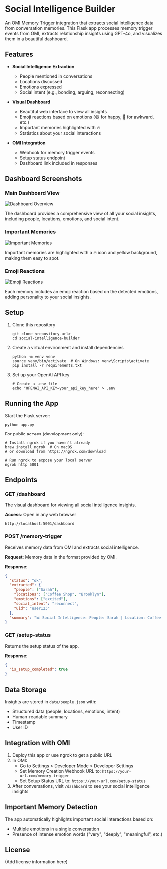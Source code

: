 # Social Intelligence Builder

An OMI Memory Trigger integration that extracts social intelligence data from conversation memories. This Flask app processes memory trigger events from OMI, extracts relationship insights using GPT-4o, and visualizes them in a beautiful dashboard.

## Features

- **Social Intelligence Extraction**
  - People mentioned in conversations
  - Locations discussed
  - Emotions expressed
  - Social intent (e.g., bonding, arguing, reconnecting)

- **Visual Dashboard**
  - Beautiful web interface to view all insights
  - Emoji reactions based on emotions (😄 for happy, 😬 for awkward, etc.)
  - Important memories highlighted with 🔥
  - Statistics about your social interactions

- **OMI Integration**
  - Webhook for memory trigger events
  - Setup status endpoint
  - Dashboard link included in responses

## Dashboard Screenshots

### Main Dashboard View
![Dashboard Overview](screenshots/dashboard_overview.png)

The dashboard provides a comprehensive view of all your social insights, including people, locations, emotions, and social intent.

### Important Memories
![Important Memories](screenshots/important_memories.png)

Important memories are highlighted with a 🔥 icon and yellow background, making them easy to spot.

### Emoji Reactions
![Emoji Reactions](screenshots/emoji_reactions.png)

Each memory includes an emoji reaction based on the detected emotions, adding personality to your social insights.

## Setup

1. Clone this repository
   ```
   git clone <repository-url>
   cd social-intelligence-builder
   ```

2. Create a virtual environment and install dependencies
   ```
   python -m venv venv
   source venv/bin/activate  # On Windows: venv\Scripts\activate
   pip install -r requirements.txt
   ```

3. Set up your OpenAI API key
   ```
   # Create a .env file
   echo "OPENAI_API_KEY=your_api_key_here" > .env
   ```

## Running the App

Start the Flask server:
```
python app.py
```

For public access (development only):
```
# Install ngrok if you haven't already
brew install ngrok  # On macOS
# or download from https://ngrok.com/download

# Run ngrok to expose your local server
ngrok http 5001
```

## Endpoints

### GET /dashboard

The visual dashboard for viewing all social intelligence insights.

**Access**: Open in any web browser
```
http://localhost:5001/dashboard
```

### POST /memory-trigger

Receives memory data from OMI and extracts social intelligence.

**Request**: Memory data in the format provided by OMI.

**Response**:
```json
{
  "status": "ok",
  "extracted": {
    "people": ["Sarah"],
    "locations": ["Coffee Shop", "Brooklyn"],
    "emotions": ["excited"],
    "social_intent": "reconnect",
    "uid": "user123"
  },
  "summary": "📊 Social Intelligence: People: Sarah | Location: Coffee Shop, Brooklyn | Emotions: excited | Intent: reconnect | 🔥 Key insight: Rekindling friendship shows mutual interest in staying connected."
}
```

### GET /setup-status

Returns the setup status of the app.

**Response**:
```json
{
  "is_setup_completed": true
}
```

## Data Storage

Insights are stored in `data/people.json` with:
- Structured data (people, locations, emotions, intent)
- Human-readable summary
- Timestamp
- User ID

## Integration with OMI

1. Deploy this app or use ngrok to get a public URL
2. In OMI:
   - Go to Settings > Developer Mode > Developer Settings
   - Set Memory Creation Webhook URL to: `https://your-url.com/memory-trigger`
   - Set Setup Status URL to: `https://your-url.com/setup-status`
3. After conversations, visit `/dashboard` to see your social intelligence insights

## Important Memory Detection

The app automatically highlights important social interactions based on:
- Multiple emotions in a single conversation
- Presence of intense emotion words ("very", "deeply", "meaningful", etc.)

## License

(Add license information here) 